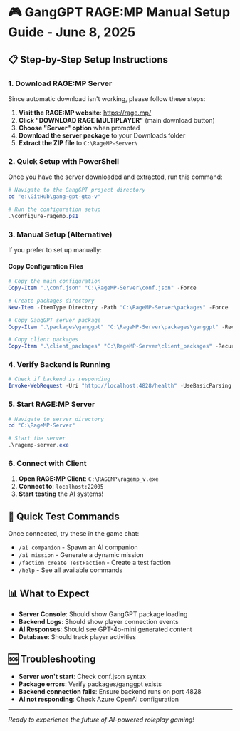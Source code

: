 # 🎮 GangGPT RAGE:MP Manual Setup Guide - June 8, 2025

## 📋 Step-by-Step Setup Instructions

### 1. Download RAGE:MP Server
Since automatic download isn't working, please follow these steps:

1. **Visit the RAGE:MP website**: https://rage.mp/
2. **Click "DOWNLOAD RAGE MULTIPLAYER"** (main download button)
3. **Choose "Server" option** when prompted
4. **Download the server package** to your Downloads folder
5. **Extract the ZIP file** to `C:\RageMP-Server\`

### 2. Quick Setup with PowerShell
Once you have the server downloaded and extracted, run this command:

```powershell
# Navigate to the GangGPT project directory
cd "e:\GitHub\gang-gpt-gta-v"

# Run the configuration setup
.\configure-ragemp.ps1
```

### 3. Manual Setup (Alternative)
If you prefer to set up manually:

#### Copy Configuration Files
```powershell
# Copy the main configuration
Copy-Item ".\conf.json" "C:\RageMP-Server\conf.json" -Force

# Create packages directory
New-Item -ItemType Directory -Path "C:\RageMP-Server\packages" -Force

# Copy GangGPT server package
Copy-Item ".\packages\ganggpt" "C:\RageMP-Server\packages\ganggpt" -Recurse -Force

# Copy client packages
Copy-Item ".\client_packages" "C:\RageMP-Server\client_packages" -Recurse -Force
```

### 4. Verify Backend is Running
```powershell
# Check if backend is responding
Invoke-WebRequest -Uri "http://localhost:4828/health" -UseBasicParsing
```

### 5. Start RAGE:MP Server
```powershell
# Navigate to server directory
cd "C:\RageMP-Server"

# Start the server
.\ragemp-server.exe
```

### 6. Connect with Client
1. **Open RAGE:MP Client**: `C:\RAGEMP\ragemp_v.exe`
2. **Connect to**: `localhost:22005`
3. **Start testing** the AI systems!

## 🚀 Quick Test Commands
Once connected, try these in the game chat:

- `/ai companion` - Spawn an AI companion
- `/ai mission` - Generate a dynamic mission
- `/faction create TestFaction` - Create a test faction
- `/help` - See all available commands

## 📊 What to Expect
- **Server Console**: Should show GangGPT package loading
- **Backend Logs**: Should show player connection events
- **AI Responses**: Should see GPT-4o-mini generated content
- **Database**: Should track player activities

## 🆘 Troubleshooting
- **Server won't start**: Check conf.json syntax
- **Package errors**: Verify packages/ganggpt exists
- **Backend connection fails**: Ensure backend runs on port 4828
- **AI not responding**: Check Azure OpenAI configuration

---
*Ready to experience the future of AI-powered roleplay gaming!*

